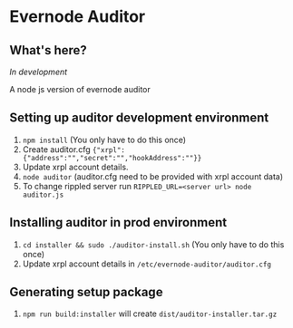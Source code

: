 # Evernode Auditor

## What's here?
*In development*

A node js version of evernode auditor

## Setting up auditor development environment
1. `npm install` (You only have to do this once)
1. Create auditor.cfg `{"xrpl":{"address":"","secret":"","hookAddress":""}}`
1. Update xrpl account details.
1. `node auditor` (auditor.cfg need to be provided with xrpl account data)
1. To change rippled server run `RIPPLED_URL=<server url> node auditor.js`

## Installing auditor in prod environment
1. `cd installer && sudo ./auditor-install.sh` (You only have to do this once)
1. Update xrpl account details in `/etc/evernode-auditor/auditor.cfg`

## Generating setup package
1. `npm run build:installer` will create `dist/auditor-installer.tar.gz`